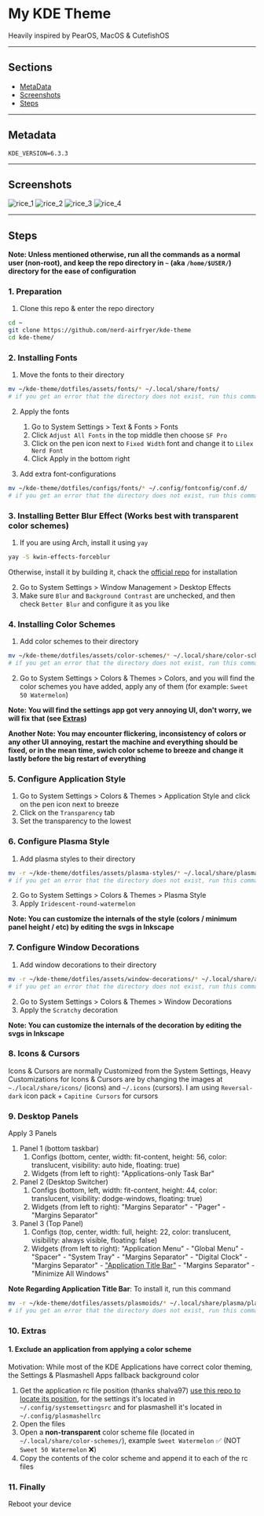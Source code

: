 # My KDE Theme

Heavily inspired by PearOS, MacOS & CutefishOS

---

## Sections

- [MetaData](#metadata)
- [Screenshots](#screenshots)
- [Steps](#steps)

---

## Metadata

```
KDE_VERSION=6.3.3
```

---

## Screenshots

![rice_1](screenshots/rice_1.png)
![rice_2](screenshots/rice_2.png)
![rice_3](screenshots/rice_3.png)
![rice_4](screenshots/rice_4.png)

---

## Steps

**Note: Unless mentioned otherwise, run all the commands as a normal user (non-root), and keep the repo directory in `~` (aka `/home/$USER/`) directory for the ease of configuration**

### 1. Preparation

1. Clone this repo & enter the repo directory

```bash
cd ~
git clone https://github.com/nerd-airfryer/kde-theme
cd kde-theme/
```

### 2. Installing Fonts

1. Move the fonts to their directory

```bash
mv ~/kde-theme/dotfiles/assets/fonts/* ~/.local/share/fonts/
# if you get an error that the directory does not exist, run this command: mkdir -p ~/.local/share/fonts/ && echo "Great, now, re-run this command (without quotes): 'mv ~/kde-theme/dotfiles/assets/fonts/* ~/.local/share/fonts/'"
```

2. Apply the fonts
    1. Go to System Settings > Text & Fonts > Fonts
    2. Click `Adjust All Fonts` in the top middle then choose `SF Pro`
    3. Click on the pen icon next to `Fixed Width` font and change it to `Lilex Nerd Font`
    4. Click Apply in the bottom right

3. Add extra font-configurations

```bash
mv ~/kde-theme/dotfiles/configs/fonts/* ~/.config/fontconfig/conf.d/
# if you get an error that the directory does not exist, run this command: mkdir -p ~/.config/fontconfig/conf.d/ && echo "Great, now, re-run this command (without quotes): 'mv ~/kde-theme/dotfiles/configs/fonts/* ~/.config/fontconfig/conf.d/'"
```

### 3. Installing Better Blur Effect (Works best with transparent color schemes)

1. If you are using Arch, install it using `yay`

```bash
yay -S kwin-effects-forceblur
```

Otherwise, install it by building it, chack the [official repo](https://github.com/taj-ny/kwin-effects-forceblur) for installation

2. Go to System Settings > Window Management > Desktop Effects
3. Make sure `Blur` and `Background Contrast` are unchecked, and then check `Better Blur` and configure it as you like

### 4. Installing Color Schemes

1. Add color schemes to their directory

```bash
mv ~/kde-theme/dotfiles/assets/color-schemes/* ~/.local/share/color-schemes/
# if you get an error that the directory does not exist, run this command: mkdir -p ~/.local/share/color-schemes/ && echo "Great, now, re-run this command (without quotes): 'mv ~/kde-theme/dotfiles/assets/color-schemes/* ~/.local/share/color-schemes/'"
```

2. Go to System Settings > Colors & Themes > Colors, and you will find the color schemes you have added, apply any of them (for example: `Sweet 50 Watermelon`)

**Note: You will find the settings app got very annoying UI, don't worry, we will fix that (see [Extras](#9-extras))**

**Another Note: You may encounter flickering, inconsistency of colors or any other UI annoying, restart the machine and everything should be fixed, or in the mean time, swich color scheme to breeze and change it lastly before the big restart of everything**

### 5. Configure Application Style

1. Go to System Settings > Colors & Themes > Application Style and click on the pen icon next to breeze
2. Click on the `Transparency` tab
3. Set the transparency to the lowest

### 6. Configure Plasma Style

1. Add plasma styles to their directory

```bash
mv -r ~/kde-theme/dotfiles/assets/plasma-styles/* ~/.local/share/plasma/desktoptheme/
# if you get an error that the directory does not exist, run this command: mkdir -p ~/.local/share/plasma/desktoptheme/ && echo "Great, now, re-run this command (without quotes): 'mv -r ~/kde-theme/dotfiles/assets/plasma-styles/* ~/.local/share/plasma/desktoptheme/'"
```

2. Go to System Settings > Colors & Themes > Plasma Style
3. Apply `Iridescent-round-watermelon`

**Note: You can customize the internals of the style (colors / minimum panel height / etc) by editing the svgs in Inkscape**

### 7. Configure Window Decorations

1. Add window decorations to their directory

```bash
mv -r ~/kde-theme/dotfiles/assets/window-decorations/* ~/.local/share/aurorae/themes/
# if you get an error that the directory does not exist, run this command: mkdir -p ~/.local/share/aurorae/themes/ && echo "Great, now, re-run this command (without quotes): 'mv -r ~/kde-theme/dotfiles/assets/window-decorations/* ~/.local/share/aurorae/themes/'"
```

2. Go to System Settings > Colors & Themes > Window Decorations
3. Apply the `Scratchy` decoration

**Note: You can customize the internals of the decoration by editing the svgs in Inkscape**

### 8. Icons & Cursors 

Icons & Cursors are normally Customized from the System Settings, Heavy Customizations for Icons & Cursors are by changing the images at `~./local/share/icons/` (icons) and `~/.icons` (cursors). I am using `Reversal-dark` icon pack + `Capitine Cursors` for cursors

### 9. Desktop Panels

Apply 3 Panels

1. Panel 1 (bottom taskbar)
    1. Configs (bottom, center, width: fit-content, height: 56, color: translucent, visibility: auto hide, floating: true)
    2. Widgets (from left to right): "Applications-only Task Bar"
2. Panel 2 (Desktop Switcher)
    1. Configs (bottom, left, width: fit-content, height: 44, color: translucent, visibility: dodge-windows, floating: true)
    2. Widgets (from left to right): "Margins Separator" - "Pager" - "Margins Separator"
3. Panel 3 (Top Panel)
    1. Configs (top, center, width: full, height: 22, color: translucent, visibility: always visible, floating: false)
    2. Widgets (from left to right): "Application Menu" - "Global Menu" - "Spacer" - "System Tray" - "Margins Separator" - "Digital Clock" - "Margins Separator" - <u>"Application Title Bar"</u> - "Margins Separator" - "Minimize All Windows"

**Note Regarding Application Title Bar**: To install it, run this command

```bash
mv -r ~/kde-theme/dotfiles/assets/plasmoids/* ~/.local/share/plasma/plasmoids/
# if you get an error that the directory does not exist, run this command: mkdir -p ~/.local/share/plasma/plasmoids/ && echo "Great, now, re-run this command (without quotes): 'mv -r ~/kde-theme/dotfiles/assets/plasmoids/* ~/.local/share/plasma/plasmoids/'"
```

### 10. Extras

#### 1. Exclude an application from applying a color scheme

Motivation: While most of the KDE Applications have correct color theming, the Settings & Plasmashell Apps fallback background color

1. Get the application rc file position (thanks shalva97) [use this repo to locate its position](https://github.com/shalva97/kde-configuration-files), for the settings it's located in `~/.config/systemsettingsrc` and for plasmashell it's located in `~/.config/plasmashellrc`
2. Open the files
3. Open a **non-transparent** color scheme file (located in `~/.local/share/color-schemes/`), example `Sweet Watermelon` ✅ (NOT `Sweet 50 Watermelon` ❌)
4. Copy the contents of the color scheme and append it to each of the rc files

### 11. Finally

Reboot your device